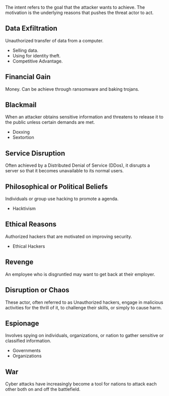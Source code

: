 The intent refers to the goal that the attacker wants to achieve.
The motivation is the underlying reasons that pushes the threat actor to act.

## Data Exfiltration
Unauthorized transfer of data from a computer.
- Selling data.
- Using for identity theft.
- Competitive Advantage.
## Financial Gain
Money. Can be achieve through ransomware and baking trojans.
## Blackmail
When an attacker obtains sensitive information and threatens to release it to the public unless certain demands are met.
- Doxxing
- Sextortion
## Service Disruption
Often achieved by a Distributed Denial of Service (DDos), it disrupts a server so that it becomes unavailable to its normal users.
## Philosophical or Political Beliefs
Individuals or group use hacking to promote a agenda.
- Hacktivism
## Ethical Reasons
Authorized hackers that are motivated on improving security.
- Ethical Hackers
## Revenge
An employee who is disgruntled may want to get back at their employer.
## Disruption or Chaos
These actor, often referred to as Unauthorized hackers, engage in malicious activities for the thrill of it, to challenge their skills, or simply to cause harm.
## Espionage
Involves spying on individuals, organizations, or nation to gather sensitive or classified information.
- Governments
- Organizations
## War
Cyber attacks have increasingly become a tool for nations to attack each other both on and off the battlefield.